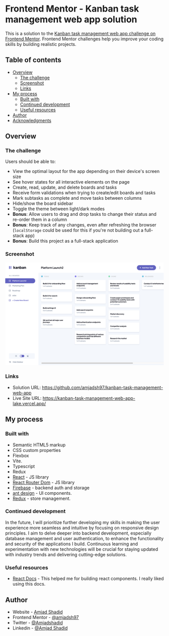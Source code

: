 # Frontend Mentor - Kanban task management web app solution

This is a solution to the [Kanban task management web app challenge on Frontend Mentor](https://www.frontendmentor.io/challenges/kanban-task-management-web-app-wgQLt-HlbB). Frontend Mentor challenges help you improve your coding skills by building realistic projects.

## Table of contents

- [Overview](#overview)
    - [The challenge](#the-challenge)
    - [Screenshot](#screenshot)
    - [Links](#links)
- [My process](#my-process)
    - [Built with](#built-with)
    - [Continued development](#continued-development)
    - [Useful resources](#useful-resources)
- [Author](#author)
- [Acknowledgments](#acknowledgments)


## Overview

### The challenge

Users should be able to:

- View the optimal layout for the app depending on their device's screen size
- See hover states for all interactive elements on the page
- Create, read, update, and delete boards and tasks
- Receive form validations when trying to create/edit boards and tasks
- Mark subtasks as complete and move tasks between columns
- Hide/show the board sidebar
- Toggle the theme between light/dark modes
- **Bonus**: Allow users to drag and drop tasks to change their status and re-order them in a column
- **Bonus**: Keep track of any changes, even after refreshing the browser (`localStorage` could be used for this if you're not building out a full-stack app)
- **Bonus**: Build this project as a full-stack application

### Screenshot

![](./screenshot.png)

### Links

- Solution URL: https://github.com/amjadsh97/kanban-task-management-web-app
- Live Site URL: https://kanban-task-management-web-app-lake.vercel.app/

## My process

### Built with

- Semantic HTML5 markup
- CSS custom properties
- Flexbox
- Vite.
- Typescript
- Redux
- [React](https://reactjs.org/) - JS library
- [React Router Dom](https://reactrouter.com/en/main) - JS library
- [Firebase](https://firebase.google.com/) - backend auth and storage
- [ant design](https://ant.design/components/overview/) - UI components.
- [Redux](https://redux.js.org/introduction/getting-started) - store management.


### Continued development

In the future, I will prioritize further developing my skills in making the user experience
more seamless and intuitive by focusing on responsive design principles. I aim to delve
deeper into backend development, especially database management and user authentication,
to enhance the functionality and security of the applications I build. Continuous learning and experimentation with new technologies will be crucial for
staying updated with industry trends and delivering cutting-edge solutions.


### Useful resources

- [React Docs](https://react.dev/) - This helped me for building react components. I really liked using this docs.


## Author

- Website - [Amjad Shadid](https://amjadshadid.com)
- Frontend Mentor - [@amjadsh97](https://www.frontendmentor.io/profile/amjadsh97)
- Twitter - [@Amjadshadid](https://twitter.com/Amjadshadid)
- Linkedin - [@Amjad Shadid](https://www.linkedin.com/in/amjad-shadid-134355134/)